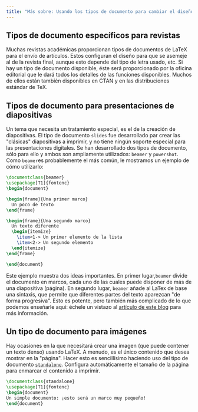 ```yaml
---
title: "Más sobre: Usando los tipos de documento para cambiar el diseño"
---
```


## Tipos de documento específicos para revistas

Muchas revistas académicas proporcionan tipos de documentos de LaTeX
para el envío de artículos. Estos configuran el diseño para que se asemeje al de la 
revista final, aunque esto depende del tipo de letra usado, etc. Si hay
un tipo de documento disponible, éste será proporcionado por la oficina
editorial que le dará todos los detalles de las funciones disponibles.
Muchos de ellos están también disponibles en CTAN y en las distribuciones
estándar de TeX.

## Tipos de documento para presentaciones de diapositivas

Un tema que necesita un tratamiento especial, es el de la creación de diapositivas. El tipo de
documento `slides` fue desarrollado par crear las "clásicas" diapositivas a imprimir, y no tiene 
ningún soporte especial para las presentaciones digitales. Se han desarrollado dos tipos de documento, sólo para ello
y ambos son ampliamente utilizados: `beamer` y `powershot`. Como `beamer`es probablemente el más
común, le mostramos un ejemplo de cómo utilizarlo:

```latex
\documentclass{beamer}
\usepackage[T1]{fontenc}
\begin{document}

\begin{frame}{Una primer marco}
  Un poco de texto
\end{frame}

\begin{frame}{Una segundo marco}
  Un texto diferente
  \begin{itemize}
    \item<1-> Un primer elemento de la lista
    \item<2-> Un segundo elemento
  \end{itemize}
\end{frame}

\end{document}
```

Este ejemplo muestra dos ideas importantes. En primer lugar,`beamer` divide el documento
en marcos, cada uno de las cuales puede disponer de más de una diapositiva (página). En segundo
lugar, `beamer` añade al LaTex de base una sintaxis, que permite que diferentes partes del texto 
aparezcan "de forma progresiva". Esto es potente, pero también más complicado de lo que podemos 
enseñarle aquí: échele un vistazo al [artículo de este blog](https://www.texdev.net/2014/01/17/the-beamer-slide-overlay-concept/) para
más información.

## Un tipo de documento para imágenes

Hay ocasiones en la que necesitará crear una imagen (que puede contener un texto denso)
usando LaTeX. A menudo, es el único contenido que desea mostrar en la "página". Hacer esto
es sencillísimo haciendo uso del tipo de documento [`standalone`](https://ctan.org/pkg/standalone).
Configura automáticamente el tamaño de la página para enmarcar el contenido a imprimir.

```latex
\documentclass{standalone}
\usepackage[T1]{fontenc}
\begin{document}
Un simple documento: ¡esto será un marco muy pequeño!
\end{document}
```
